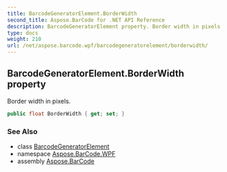 ```yaml
---
title: BarcodeGeneratorElement.BorderWidth
second_title: Aspose.BarCode for .NET API Reference
description: BarcodeGeneratorElement property. Border width in pixels
type: docs
weight: 210
url: /net/aspose.barcode.wpf/barcodegeneratorelement/borderwidth/
---
```

## BarcodeGeneratorElement.BorderWidth property

Border width in pixels.

```csharp
public float BorderWidth { get; set; }
```

### See Also

* class [BarcodeGeneratorElement](../)
* namespace [Aspose.BarCode.WPF](../../../aspose.barcode.wpf/)
* assembly [Aspose.BarCode](../../../)


